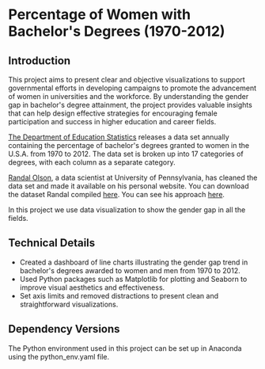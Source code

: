 # Percentage of Women with Bachelor's Degrees (1970-2012)

## Introduction

This project aims to present clear and objective visualizations to support governmental efforts in developing campaigns to promote the advancement of women in universities and the workforce. By understanding the gender gap in bachelor's degree attainment, the project provides valuable insights that can help design effective strategies for encouraging female participation and success in higher education and career fields.

[The Department of Education Statistics](https://nces.ed.gov/programs/digest/2013menu_tables.asp) releases a data set annually 
containing the percentage of bachelor's degrees granted to women in the U.S.A. from 1970 to 2012. The data set is broken up 
into 17 categories of degrees, with each column as a separate category.

[Randal Olson](http://www.randalolson.com), a data scientist at University of Pennsylvania, has cleaned the data set and made 
it available on his personal website. You can download the dataset Randal 
compiled [here](http://www.randalolson.com/wp-content/uploads/percent-bachelors-degrees-women-usa.csv). 
You can see his approach [here](http://www.randalolson.com/2014/06/14/percentage-of-bachelors-degrees-conferred-to-women-by-major-1970-2012/).

In this project we use data visualization to show the gender gap in all the fields.

## Technical Details

- Created a dashboard of line charts illustrating the gender gap trend in bachelor's degrees awarded to women and men from 1970 to 2012.
- Used Python packages such as Matplotlib for plotting and Seaborn to improve visual aesthetics and effectiveness.
- Set axis limits and removed distractions to present clean and straightforward visualizations.

## Dependency Versions

The Python environment used in this project can be set up in Anaconda using the python_env.yaml file.
